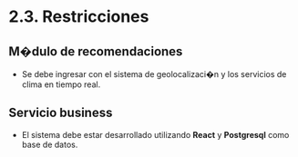 # 2.3. Restricciones

## M�dulo de recomendaciones

- Se debe ingresar con el sistema de geolocalizaci�n y los servicios de clima en tiempo real.

## Servicio business

 - El sistema debe estar desarrollado utilizando **React** y **Postgresql** como base de datos.

